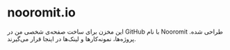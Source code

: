 # nooromit.io
این مخزن برای ساخت صفحه‌ی شخصی من در GitHub با نام Nooromit طراحی شده. پروژه‌ها، نمونه‌کارها و لینک‌ها در اینجا قرار می‌گیرند.
